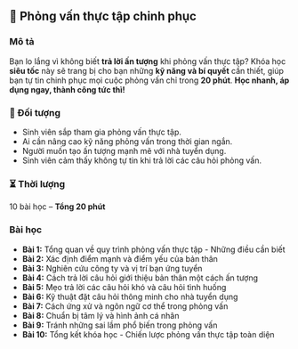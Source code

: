 ## 📌 Phỏng vấn thực tập chinh phục

### Mô tả
Bạn lo lắng vì không biết **trả lời ấn tượng** khi phỏng vấn thực tập? Khóa học **siêu tốc** này sẽ trang bị cho bạn những **kỹ năng và bí quyết** cần thiết, giúp bạn tự tin chinh phục mọi cuộc phỏng vấn chỉ trong **20 phút**. **Học nhanh, áp dụng ngay, thành công tức thì!**

### 🎯 Đối tượng
- Sinh viên sắp tham gia phỏng vấn thực tập.
- Ai cần nâng cao kỹ năng phỏng vấn trong thời gian ngắn.
- Người muốn tạo ấn tượng mạnh mẽ với nhà tuyển dụng.
- Sinh viên cảm thấy không tự tin khi trả lời các câu hỏi phỏng vấn.

### ⏳ Thời lượng
10 bài học – **Tổng 20 phút**

### Bài học
- **Bài 1:** Tổng quan về quy trình phỏng vấn thực tập - Những điều cần biết
- **Bài 2:** Xác định điểm mạnh và điểm yếu của bản thân
- **Bài 3:** Nghiên cứu công ty và vị trí bạn ứng tuyển
- **Bài 4:** Cách trả lời câu hỏi giới thiệu bản thân một cách ấn tượng
- **Bài 5:** Mẹo trả lời các câu hỏi khó và câu hỏi tình huống
- **Bài 6:** Kỹ thuật đặt câu hỏi thông minh cho nhà tuyển dụng
- **Bài 7:** Cách ứng xử và ngôn ngữ cơ thể trong phỏng vấn
- **Bài 8:** Chuẩn bị tâm lý và hình ảnh cá nhân
- **Bài 9:** Tránh những sai lầm phổ biến trong phỏng vấn
- **Bài 10:** Tổng kết khóa học - Chiến lược phỏng vấn thực tập toàn diện